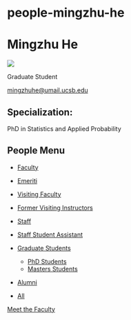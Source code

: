 # people-mingzhu-he

# Mingzhu He

![](https://www.pstat.ucsb.edu/sites/default/files/styles/people_node/public/people/photo/Mingzhu_He_PSTAT_Headshots_2024_0010_optimized.jpg?itok=rLwGrmhE)

Graduate Student

[mingzhuhe@umail.ucsb.edu](mailto:mingzhuhe@umail.ucsb.edu)

## Specialization:

PhD in Statistics and Applied Probability

## People Menu

- [Faculty](/people/academic "Faculty")
- [Emeriti](/people/emeriti "Emeriti")
- [Visiting Faculty](/people/visiting "Visiting Faculty")
- [Former Visiting Instructors](/people/lecturer "Former Visiting Instructors")
- [Staff](/people/staff)
- [Staff Student Assistant](/people/researcher "Staff Student Assistant")
- [Graduate Students](/people/student "Graduate Students")
  
  - [PhD Students](/people/student/phd "PhD Students")
  - [Masters Students](/people/student/masters "Masters Students")
- [Alumni](/people/alumni)
- [All](/people/all)

[Meet the Faculty](/people/meet-the-faculty)